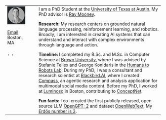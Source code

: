 <table>
    <colgroup>
        <col width="12%" />
        <col width="5%" />
        <col width="70%" />
    </colgroup>
    <tbody>
        <tr style="vertical-align: top;">
            <td>
                <img src="/assets/img/profile.jpg" align="left" alt="Vanya Cohen" style="margin: 0px 10px 0px 0px;"/>
                <br clear="all"/><br clear="all"/>
                <div class="meta-center">
                <nobr><i class="fas fa-fw fa-envelope" aria-hidden="true"></i> <a href='https://mailhide.io/e/OW8hdvV3'>Email</a></nobr>
                <br/>
                <i class="fas fa-fw fa-map-marker-alt" aria-hidden="true"></i> <span itemprop="name">Boston, MA</span>
                <br clear="all"/><br clear="all"/>
                <div style="font-size: 24px">
                <a href="https://twitter.com/vanyacohen" rel="nofollow noopener noreferrer"><i class="fab fa-fw fa-twitter-square" aria-hidden="true"></i></a>
                <span>&#183;</span>
                <a href="https://scholar.google.com/citations?user=VSc-eTAAAAAJ" rel="nofollow noopener noreferrer"><i class="fas fa-graduation-cap" aria-hidden="true"></i></a>
                <span>&#183;</span>
                <a href="https://www.linkedin.com/in/vanyacohen" rel="nofollow noopener noreferrer"><i class="fab fa-fw fa-linkedin" aria-hidden="true"></i></a>
                </div>
                </div>
            </td>
            <td></td>
            <td>  
                I am a PhD Student at the 
                <a href="https://www.cs.utexas.edu/~ml/">University of Texas at Austin.</a> My PhD advisor is <a href="https://www.cs.utexas.edu/~mooney/">Ray Mooney</a>.
                <ul></ul>
                <b>Research:</b> My research centers on grounded natural language processing, reinforcement learning, and robotics. Broadly, I am interested in creating AI systems that can understand and interact with complex environments through language and action.
                <ul></ul>
                <b>Timeline:</b> I completed my B.Sc. and M.Sc. in Computer Science at 
                <a href="https://cs.brown.edu">Brown University</a>, where I was advised by Stefanie Tellex and George Konidaris in the 
                <a href="https://h2r.cs.brown.edu">Humans to Robots Lab</a>.
                During my PhD, I was a consultant and research scientist at <a href="https://blackbird.ai">Blackbird.AI</a>, where I created <a href="https://blackbird.ai/compass-context/">Compass</a>, an agentic research and analysis application for multimodal social media content. Before my PhD, I worked at <a href="https://en.wikipedia.org/wiki/Luminoso">Luminoso</a> in Boston, contributing to <a href="https://conceptnet.io">ConceptNet</a>.<br>
                <ul></ul>
                <b>Fun facts:</b> I co-created the first publicly released, open-source LLM <a href="https://www.wired.com/story/dangerous-ai-open-source/">OpenGPT-2</a> and dataset <a href="https://huggingface.co/datasets/Skylion007/openwebtext">OpenWebText</a>. My <a href="https://www.csauthors.net/distance/vanya-cohen/paul-erdos">Erdős number is 3</a>.
            </td>
        </tr>
    </tbody>
</table>
